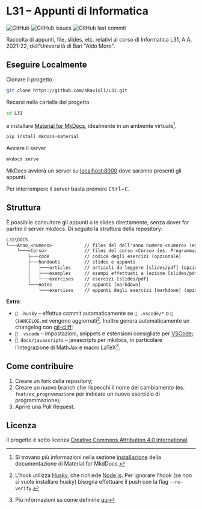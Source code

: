 # L31 – Appunti di Informatica

![GitHub](https://img.shields.io/github/license/sRavioli/L31)
![GitHub issues](https://img.shields.io/github/issues/sRavioli/L31)
![GitHub last commit](https://img.shields.io/github/last-commit/sRavioli/L31)

Raccolta di appunti, file, slides, etc. relativi al corso di Informatica L31,
A.A. 2021-22, dell'Università di Bari "Aldo Moro".

## Eseguire Localmente

Clonare il progetto

```bash
git clone https://github.com/sRavioli/L31.git
```

Recarsi nella cartella del progetto

```bash
cd L31
```

e installare [Material for MkDocs](https://squidfunk.github.io/mkdocs-material/),
idealmente in un ambiente virtuale[^1].

```bash
pip install mkdocs-material
```

Avviare il server

```bash
mkdocs serve
```

MkDocs avvierà un server su [localhost:8000](http://localhost:8000/) dove
saranno presenti gli appunti.

Per interrompere il server basta premere <kbd>Ctrl</kbd>+<kbd>C</kbd>.

## Struttura

È possibile consultare gli appunti o le slides direttamente, senza dover far
partire il server mkdocs. Di seguito la struttura della repository:

```txt
L31\DOCS
└───Anno_<numero>            // files del dell'anno numero <numero> (es. Anno_I)
    └───<Corso>              // files del corso <Corso> (es. Programmazione)
        ├───code             // codice degli esercizi (opzionale)
        ├───handouts         // slides e appunti
        │   ├───articles     // articoli da leggere [slides/pdf] (opzionale)
        │   ├───examples     // esempi effettuati a lezione [slides/pdf] (opzionale)
        │   └───exercises    // esercizi [slides/pdf]
        └───notes            // appunti [markdown]
            └───exercises    // appunti degli esercizi [markdown] (opzionale)
```

**Extra**:

- `📂 .husky` – effettua commit automaticamente se `📂 .vscode/*` o
  `📄 CHANGELOG.md` vengono aggiornati[^2]. Inoltre genera automaticamente un
  changelog con [git-cliff](https://www.github.com/orhun/git-cliff);
- `📂 .vscode` – impostazioni, snippets e estensioni consigliate per
  [VSCode](https://github.com/microsoft/vscode);
- `📂 docs/javascripts` – javascripts per mkdocs, in particolare l'integrazione
  di MathJax e macro LaTeX[^3].

## Come contribuire

1. Creare un fork della repository;
2. Creare un nuovo branch che rispecchi il nome del cambiamento (es.
   `feat/ex_programmazione` per indicare un nuovo esercizio di programmazione);
3. Aprire una Pull Request.

## Licenza

Il progetto è sotto licenza [Creative Commons Attribution 4.0 International](LICENSE.txt).

[^1]:
    Si trovano più informazioni nella sezione [installazione](https://squidfunk.github.io/mkdocs-material/getting-started/#installation)
    della documentazione di Material for MkdDocs.
[^2]:
    L'hook utilizza [Husky](https://typicode.github.io/husky/#/?id=install), che
    richiede [Node.js](https://nodejs.org/it/). Per ignorare l'hook (se non si
    vuole installare husky) bisogna effettuare il push con la flag `--no-verify`.
[^3]:
    Più informazioni su come definirle [qui](https://docs.mathjax.org/en/latest/input/tex/macros.html#defining-tex-macros)
